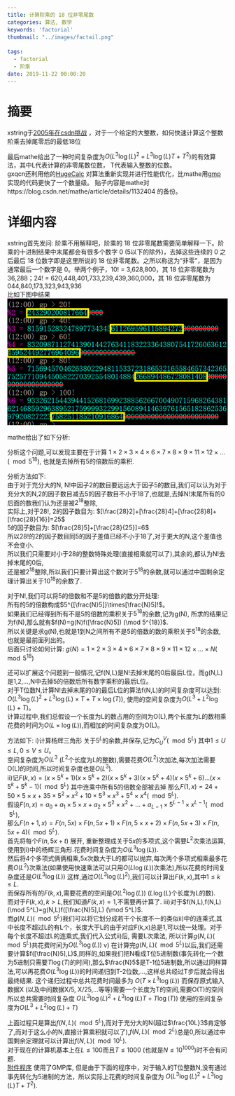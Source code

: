 ```yaml
---
title: 计算阶乘的 18 位非零尾数
categories: 算法, 数学
keywords: 'factorial'
thumbnail: "../images/factail.png"

tags:
  - factorial
  - 阶乘
date: 2019-11-22 00:00:20
---
```


# 摘要
xstring于[2005年在csdn挑战](https://bbs.csdn.net/topics/70362869?list=712578) ，对于一个给定的大整数，如何快速计算这个整数阶乘去掉尾零后的最低18位

最后mathe给出了一种时间复杂度为$O(L^3 \log(L)^2 +L^3 \log(L)T +T^2)$的有效算法，其中L代表计算的非零尾数位数， T代表输入整数的位数。  
gxqcn还利用他的[HugeCalc](https://www.emath.ac.cn/hugecalc/) 对算法重新实现并进行性能优化，比mathe用[gmp](https://gmplib.org/) 实现的代码更快了一个数量级。 
贴子内容是mathe对https://blog.csdn.net/mathe/article/details/1132404 的备份。  

# 详细内容
xstring首先发问: 阶乘不用解释吧，阶乘的 18 位非零尾数需要简单解释一下。阶乘的十进制结果中末尾都会有很多个数字 0 (5以下的除外)，去掉这些连续的 0 之后最后 18 位数字即是这里所说的 18 位非零尾数。之所以称这为“非零”，是因为通常最后一个数字是 0。举两个例子，10! = 3,628,800，其 18 位非零尾数为 36,288；24! = 620,448,401,733,239,439,360,000，其 18 位非零尾数为 044,840,173,323,943,936  
比如下图中结果  
![factail](../images/factail.png)  

mathe给出了如下分析:

分析这个问题,可以发现主要在于计算
$1\times 2\times 3\times 4\times 6\times 7\times 8\times 9\times 11\times 12\times \dots (\mod 5^{18})$, 也就是去掉所有5的倍数后的乘积.

分析方法如下:  
由于对于充分大的N, N!中因子2的数目要远远大于因子5的数目,我们可以认为对于充分大的N,2的因子数目减去5的因子数目不小于18了,也就是,去掉N!末尾所有的0后面的数我们认为还是被$2^{18}$整除,  
实际上,对于28!,
2的因子数目为:
$[\frac{28}2]+[\frac{28}4]+[\frac{28}8]+[\frac{28}{16}]=25$  
5的因子数目为:
$[\frac{28}5]+[\frac{28}{25}]=6$  
所以28!的2的因子数目同5的因子差值已经不小于18了,对于更大的N,这个差值也不会变小.  
所以我们只需要对小于28的整数特殊处理(直接相乘就可以了),其余的,都认为N!去掉末尾的0后,  
还是被$2^{18}$整除,所以我们只要计算出这个数对于$5^{18}$的余数,就可以通过中国剩余定理计算出关于$10^{18}$的余数了.  

对于N!,我们可以将5的倍数和不是5的倍数的数分开处理:  
所有的5的倍数构成$5^{[\frac{N}5]}\times[\frac{N}5]!$。  
如果我们已经得到所有不是5的倍数的乘积关于$5^{18}$的余数,记为g(N),
所求的结果记为f(N),那么就有$f(N)=g(N)f([\frac{N}5]) (\mod 5^{18})$.  
所以关键是求g(N),也就是1到N之间所有不是5的倍数的数的乘积关于$5^{18}$的余数,
也就是最前面列出的。  
后面只讨论如何计算:
$g(N)=1\times 2\times 3\times 4\times 6\times 7\times 8\times 9\times 11\times 12\times \dots\times N (\mod 5^{18})$

还可以扩展这个问题到一般情况,记f(N,L)是N!去掉末尾的0后最后L位，而g(N,L)是1,2,...,N中去掉5的倍数后所有数字乘积的最后L位。  
对于T位数N,计算N!去掉末尾的0的最后L位的算法f(N,L)的时间复杂度可以达到:  
$O(L^3 \log(L)^2 + L^3 \log(L) \times T+T\times\log(T))$, 
使用的空间复杂度为$O(L^3+L^2 \log(L)+T)$。  
计算过程中,我们总假设一个长度为L的数占用的空间为O(L),两个长度为L的数相乘花费的时间为$O(L\times\log(L))$,而相加的时间复杂度为O(L)。  

方法如下:
i)计算杨辉三角形 关于$5^L$的余数,并保存,记为$C_U^V (\mod 5^L)$ 其中$1\le U\le L, 0\le V\le U$。  
空间复杂度为$O(L^3$ ($L^2$个长度为L的整数),需要花费$O(L^2)$次加法,每次加法需要O(L)的时间,所以时间复杂度也是$O(L^3)$.  
ii)记$F(k,x)=(x\times 5^k+1)(x\times5^k+2)(x\times5^k+3)(x\times5^k+4)(x\times5^k+6)\dots(x\times5^k+5^k-1) (\mod 5^L)$
其中连乘中所有5的倍数全部被去掉
那么$F(1,x)=24+50\times 5\times x+35\times 5^2\times x^2+10\times 5^3\times x^3+5^4\times x^4 (\mod 5^L)$.  
假设$F(n,x)=a_0+a_1\times 5\times x+a_2\times5^2\times x^2+\dots+a_{L-1}\times 5^{L-1}\times x^{L-1} (\mod 5^L)$,  
那么$F(n+1,x)=F(n,5x)\times F(n,5x+1)\times F(n,5\times x+2)\times F(n,5x+3)\times F(n,5x+4) (\mod 5^L)$.  
首先将每个$F(n,5x+t)$ 展开, 重新整理成关于$5x$的多项式,这个需要$L^2$次乘法运算,使用到i)中的杨辉三角形.花费时间复杂度为$O(L^3\log(L))$.  
然后将4个多项式俩俩相乘,$5x$次数大于L的都可以抛弃,每次两个多项式相乘最多花费$O(L^2)$次乘法(如果使用快速乘法可以只用$O(L\log(L))$次乘法),所以花费的时间复杂度还是$O(L^3\log(L))$
这样,通过$O(L^3 \log(L)^2)$,我们可以计算出$F(k,x)$,其中$1\le k\le L$.  
而保存所有的$F(k,x)$,需要花费的空间是$O(L^2 \log(L))$ ($L\log(L)$个长度为L的数).  
而对于$F(k,x), k\gt L$,我们知道$F(k,x)=1$,不需要再计算了.
iii)对于$f(N,L),f(N,L) (\mod 5^L)=g(N,L)f([\frac{N}5],L) (\mod 5^L)$.  
而$g(N,L) (\mod 5^L)$我们可以将它划分成若干个长度不一的类似ii)中的连乘式,其中长度不超过L的有L个，长度大于L的由于对应F(k,x)总是1,可以统一处理。对于每个长度不超过L的连乘式,我们代入公式ii)后,
需要L次乘法,
所以计算$g(N,L)(\mod 5^L)$共花费时间为$O(L^3 \log(L))$
v) 在计算完$g(N,L) (\mod 5^L)$以后,我们还需要计算$f([\frac{N}5],L)$,同样的,如果我们把N看成T位5进制数(事先转化一个数为5进制只需要$T\log(T)$的时间),那么$\frac{N}5$是T-1位5进制数,所以通过同样算法,可以再花费$O(L^3 \log(L))$的时间递归到T-2位数,...,这样总共经过T步后就会得出最终结果.
这个递归过程中总共花费时间最多为 $O(T\times L^3 \log(L))$
而保存原式输入数据X (以及中间数据X/5, X/25,...等等)需要一个长度为T的空间,需要O(T)的空间
所以总共需要时间复杂度
$O(L^3 \log(L)^2 + L^3 \log(L) T + T \log(T))$
使用的空间复杂度为$O(L^3+L^2 \log(L)+T)$

上面过程只是算出$f(N,L) (\mod 5^L)$,而对于充分大的N(超过$\frac{10L}3$肯定够了,而对于这么小的N,直接计算乘积就可以了),$f(N,L) (\mod 2^L)$总是0,所以通过中国剩余定理就可以计算出$f(N,L) (\mod 10^L)$.  
对于现在的计算机基本上在$L\le 100$而且$T\le 1000$ (也就是$N\le 10^{1000}$)时不会有问题.  
[附件程序](../attached/ft.txt) 使用了GMP库,
但是由于下面的程序中，对于输入的T位整数N,没有通过事先转化为5进制的方法，所以实际上花费的时间复杂度为 $O(L^3 \log(L)^2 +L^3 \log(L)T +T^2)$.  
